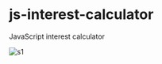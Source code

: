 # js-interest-calculator
JavaScript interest calculator

![s1](https://user-images.githubusercontent.com/64016811/137612640-b964c847-5251-46c4-9d9a-22c7fea9a28e.png)
